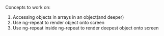 Concepts to work on:
  1) Accessing objects in arrays in an object(and deeper)
  2) Use ng-repeat to render object onto screen
  3) Use ng-repeat inside ng-repeat to render deepest object onto screen
